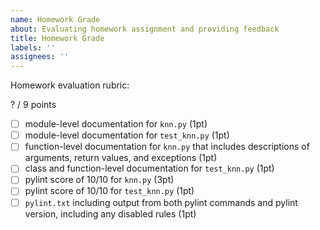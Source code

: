 ```yaml
---
name: Homework Grade
about: Evaluating homework assignment and providing feedback
title: Homework Grade
labels: ''
assignees: ''
---
```


Homework evaluation rubric: 

? / 9 points

- [ ] module-level documentation for `knn.py` (1pt)
- [ ] module-level documentation for `test_knn.py` (1pt)
- [ ] function-level documentation for `knn.py` that includes descriptions of arguments, return values, and exceptions (1pt)
- [ ] class and function-level documentation for `test_knn.py` (1pt)
- [ ] pylint score of 10/10 for `knn.py` (3pt)
- [ ] pylint score of 10/10 for `test_knn.py` (1pt)
- [ ] `pylint.txt` including output from both pylint commands and pylint version, including any disabled rules (1pt)
